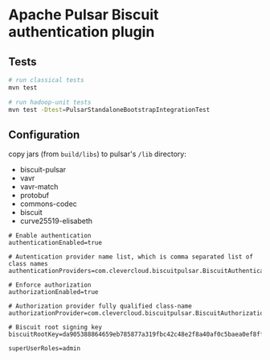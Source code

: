 # Apache Pulsar Biscuit authentication plugin

## Tests

```bash
# run classical tests
mvn test

# run hadoop-unit tests
mvn test -Dtest=PulsarStandaloneBootstrapIntegrationTest
```

## Configuration

copy jars (from `build/libs`) to pulsar's `/lib` directory:
- biscuit-pulsar
- vavr
- vavr-match
- protobuf
- commons-codec
- biscuit
- curve25519-elisabeth

```
# Enable authentication
authenticationEnabled=true

# Autentication provider name list, which is comma separated list of class names
authenticationProviders=com.clevercloud.biscuitpulsar.BiscuitAuthenticationPlugin

# Enforce authorization
authorizationEnabled=true

# Authorization provider fully qualified class-name
authorizationProvider=com.clevercloud.biscuitpulsar.BiscuitAuthorizationPlugin

# Biscuit root signing key
biscuitRootKey=da905388864659eb785877a319fbc42c48e2f8a40af0c5baea0ef8ff7c795253

superUserRoles=admin
```
